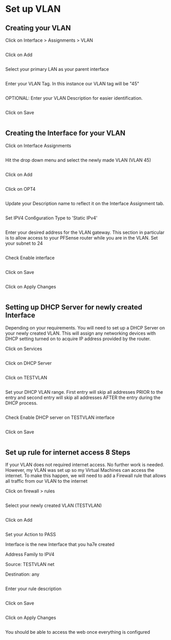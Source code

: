 # Set up VLAN

## Creating your VLAN

Click on Interface > Assignments > VLAN

<figure><img src="../../.gitbook/assets/image (3).png" alt=""><figcaption></figcaption></figure>

Click on Add&#x20;

<figure><img src="../../.gitbook/assets/image (4).png" alt=""><figcaption></figcaption></figure>

Select your primary LAN as your parent interface&#x20;

<figure><img src="../../.gitbook/assets/image (5).png" alt=""><figcaption></figcaption></figure>

Enter your VLAN Tag. In this instance our VLAN tag will be "45"&#x20;

<figure><img src="../../.gitbook/assets/image (6).png" alt=""><figcaption></figcaption></figure>

OPTIONAL: Enter your VLAN Description for easier identification.&#x20;

<figure><img src="../../.gitbook/assets/image (7).png" alt=""><figcaption></figcaption></figure>

Click on Save

<figure><img src="../../.gitbook/assets/image (8).png" alt=""><figcaption></figcaption></figure>

## Creating the Interface for your VLAN

Click on Interface Assignments&#x20;

<figure><img src="../../.gitbook/assets/image (9).png" alt=""><figcaption></figcaption></figure>

Hit the drop down menu and select the newly made VLAN (VLAN 45)

<figure><img src="../../.gitbook/assets/image (10).png" alt=""><figcaption></figcaption></figure>

Click on Add

<figure><img src="../../.gitbook/assets/image (13).png" alt=""><figcaption></figcaption></figure>

Click on OPT4&#x20;

<figure><img src="../../.gitbook/assets/image (12).png" alt=""><figcaption></figcaption></figure>

Update your Description name to reflect it on the Interface Assignment tab.&#x20;

<figure><img src="../../.gitbook/assets/image (14).png" alt=""><figcaption></figcaption></figure>



Set IPV4 Con6guration Type to 'Static IPv4'

<figure><img src="../../.gitbook/assets/image (15).png" alt=""><figcaption></figcaption></figure>

Enter your desired address for the VLAN gateway. This section in particular is to allow access to your PFSense router while you are in the VLAN. Set your subnet to 24&#x20;

<figure><img src="../../.gitbook/assets/image (16).png" alt=""><figcaption></figcaption></figure>

Check Enable interface&#x20;

<figure><img src="../../.gitbook/assets/image (17).png" alt=""><figcaption></figcaption></figure>

Click on Save&#x20;

<figure><img src="../../.gitbook/assets/image (18).png" alt=""><figcaption></figcaption></figure>

Click on Apply Changes&#x20;

<figure><img src="../../.gitbook/assets/image (20).png" alt=""><figcaption></figcaption></figure>



## Setting up DHCP Server for newly created Interface

Depending on your requirements. You will need to set up a DHCP Server on your newly created VLAN. This will assign any networking devices with DHCP setting turned on to acquire IP address provided by the router.&#x20;



Click on Services&#x20;

<figure><img src="../../.gitbook/assets/image (21).png" alt=""><figcaption></figcaption></figure>

Click on DHCP Server&#x20;



<figure><img src="../../.gitbook/assets/image (22).png" alt=""><figcaption></figcaption></figure>



Click on TESTVLAN&#x20;

<figure><img src="../../.gitbook/assets/image (23).png" alt=""><figcaption></figcaption></figure>



Set your DHCP VLAN range. First entry will skip all addresses PRIOR to the entry and second entry will skip all addresses AFTER the entry during the DHCP process.&#x20;

<figure><img src="../../.gitbook/assets/image (24).png" alt=""><figcaption></figcaption></figure>

Check Enable DHCP server on TESTVLAN interface&#x20;

&#x20;

<figure><img src="../../.gitbook/assets/image (25).png" alt=""><figcaption></figcaption></figure>

Click on Save

<figure><img src="../../.gitbook/assets/image (26).png" alt=""><figcaption></figcaption></figure>

## Set up rule for internet access 8 Steps

If your VLAN does not required internet access. No further work is needed. However, my VLAN was set up so my Virtual Machines can access the internet. To make this happen, we will need to add a Firewall rule that allows all traffic from our VLAN to the internet&#x20;

Click on firewall > rules&#x20;

<figure><img src="../../.gitbook/assets/image (27).png" alt=""><figcaption></figcaption></figure>

Select your newly created VLAN (TESTVLAN)

<figure><img src="../../.gitbook/assets/image (28).png" alt=""><figcaption></figcaption></figure>

Click on Add&#x20;

<figure><img src="../../.gitbook/assets/image (29).png" alt=""><figcaption></figcaption></figure>



Set your Action to PASS&#x20;

Interface is the new Interface that you ha7e created&#x20;

Address Family to IPV4&#x20;

Source: TESTVLAN net&#x20;

Destination: any&#x20;

<figure><img src="../../.gitbook/assets/image (30).png" alt=""><figcaption></figcaption></figure>



Enter your rule description&#x20;

<figure><img src="../../.gitbook/assets/image (31).png" alt=""><figcaption></figcaption></figure>

Click on Save&#x20;

<figure><img src="../../.gitbook/assets/image (32).png" alt=""><figcaption></figcaption></figure>

Click on Apply Changes&#x20;

<figure><img src="../../.gitbook/assets/image (33).png" alt=""><figcaption></figcaption></figure>

You should be able to access the web once everything is configured&#x20;

<figure><img src="../../.gitbook/assets/image (34).png" alt=""><figcaption></figcaption></figure>
